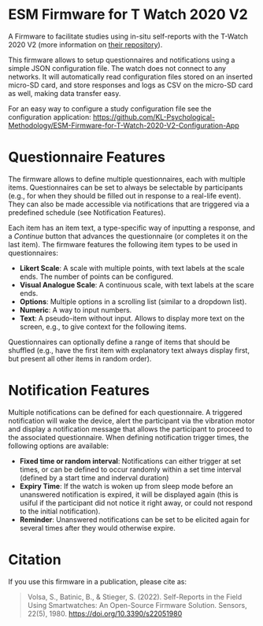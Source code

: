 # ESM Firmware for T Watch 2020 V2

A Firmware to facilitate studies using in-situ self-reports with the T-Watch 2020 V2 (more information on [their repository](https://github.com/Xinyuan-LilyGO/TTGO_TWatch_Library)).

This firmware allows to setup questionnaires and notifications using a simple JSON configuration file. The watch does not connect to any networks. It will automatically read configuration files stored on an inserted micro-SD card, and store responses and logs as CSV on the micro-SD card as well, making data transfer easy.

For an easy way to configure a study configuration file see the configuration application: https://github.com/KL-Psychological-Methodology/ESM-Firmware-for-T-Watch-2020-V2-Configuration-App

# Questionnaire Features

The firmware allows to define multiple questionnaires, each with multiple items. Questionnaires can be set to always be selectable by participants (e.g., for when they should be filled out in response to a real-life event). They can also be made accessible via notifications that are triggered via a predefined schedule (see Notification Features).

Each item has an item text, a type-specific way of inputting a response, and a *Continue* button that advances the questionnaire (or completes it on the last item). The firmware features the following item types to be used in questionnaires:

* **Likert Scale**: A scale with multiple points, with text labels at the scale ends. The number of points can be configured.
* **Visual Analogue Scale**: A continuous scale, with text labels at the scare ends.
* **Options**: Multiple options in a scrolling list (similar to a dropdown list).
* **Numeric**: A way to input numbers.
* **Text**: A pseudo-item without input. Allows to display more text on the screen, e.g., to give context for the following items.

Questionnaires can optionally define a range of items that should be shuffled (e.g., have the first item with explanatory text always display first, but present all other items in random order).

# Notification Features

Multiple notifications can be defined for each questionnaire. A triggered notification will wake the device, alert the participant via the vibration motor and display a notification message that allows the participant to proceed to the associated questionnaire. When defining notification trigger times, the following options are available:

* **Fixed time or random interval**: Notifications can either trigger at set times, or can be defined to occur randomly within a set time interval (defined by a start time and inderval duration)
* **Expiry Time**: If the watch is woken up from sleep mode before an unanswered notification is expired, it will be displayed again (this is usiful if the participant did not notice it right away, or could not respond to the initial notification).
* **Reminder**: Unanswered notifications can be set to be elicited again for several times after they would otherwise expire.

# Citation

If you use this firmware in a publication, please cite as:

> Volsa, S., Batinic, B., & Stieger, S. (2022). Self-Reports in the Field Using Smartwatches: An Open-Source Firmware Solution. Sensors, 22(5), 1980. https://doi.org/10.3390/s22051980
